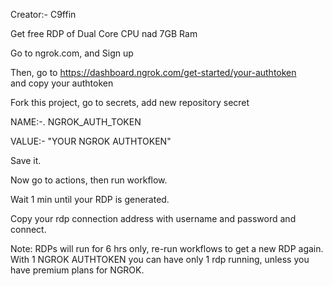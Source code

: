 Creator:- C9ffin

Get free RDP of Dual Core CPU nad 7GB Ram

Go to ngrok.com, and Sign up

Then, go to https://dashboard.ngrok.com/get-started/your-authtoken       
and copy your authtoken

Fork this project, go to secrets, add new repository secret 

NAME:-.  NGROK_AUTH_TOKEN

VALUE:- "YOUR NGROK AUTHTOKEN"

Save it.

Now go to actions, then run workflow.

Wait 1 min until your RDP is generated.

Copy your rdp connection address with username and password and connect.

Note: RDPs will run for 6 hrs only, re-run workflows to get a new RDP again.
        With 1 NGROK  AUTHTOKEN you can have only 1 rdp running, unless you have premium plans for NGROK.
